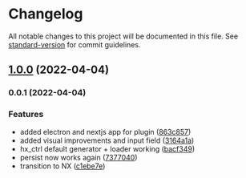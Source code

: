 # Changelog

All notable changes to this project will be documented in this file. See [standard-version](https://github.com/conventional-changelog/standard-version) for commit guidelines.

## [1.0.0](https://github.com/mthines/hx-ctrl/compare/v0.0.1...v1.0.0) (2022-04-04)

### 0.0.1 (2022-04-04)


### Features

* added electron and nextjs app for plugin ([863c857](https://github.com/mthines/hx-ctrl/commit/863c857cc8b1cbe0117bd9d9b09e4b86acd58a30))
* added visual improvements and input field ([3164a1a](https://github.com/mthines/hx-ctrl/commit/3164a1a28fad093e5438fe3bc4c5de2d3ed9b733))
* hx_ctrl default generator + loader working ([bacf349](https://github.com/mthines/hx-ctrl/commit/bacf3494125f489bbce42bb04c543b282242fe99))
* persist now works again ([7377040](https://github.com/mthines/hx-ctrl/commit/7377040b7805bb0d5e174eec10cee064cfd5b864))
* transition to NX ([c1ebe7e](https://github.com/mthines/hx-ctrl/commit/c1ebe7ecdcbd6f416629b99e6742b0b9ae85bd38))
